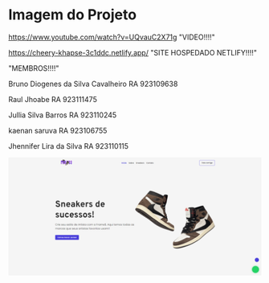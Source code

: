 # Imagem do Projeto
https://www.youtube.com/watch?v=UQvauC2X71g "VIDEO!!!!"

https://cheery-khapse-3c1ddc.netlify.app/  "SITE HOSPEDADO NETLIFY!!!!"

"MEMBROS!!!!"

Bruno Diogenes da Silva Cavalheiro RA 923109638

Raul Jhoabe RA 923111475 

Jullia Silva Barros RA 923110245 

kaenan saruva RA 923106755 

Jhennifer Lira da Silva RA 923110115 



![imagem do projeto](./img/PHOTO.png "Inicio!!!!")
